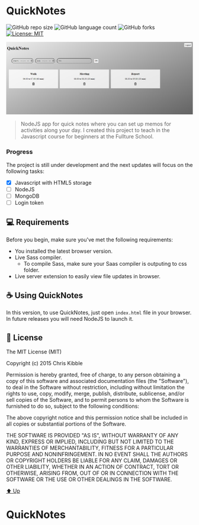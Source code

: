 # QuickNotes


![GitHub repo size](https://img.shields.io/github/size/Harisonhs/QuickNotes)
![GitHub language count](https://img.shields.io/github/languages/count/Harisonhs/QuickNotes)
![GitHub forks](https://img.shields.io/github/forks/Harisonhs/QuickNotes?style=social)
[![License: MIT](https://img.shields.io/badge/License-MIT-yellow.svg)](https://opensource.org/licenses/MIT)

<img src="img/screenshot.png" width="720" alt="screenshot">

> NodeJS app for quick notes where you can set up memos for activities along your day. I created this project to teach in the Javascript course for beginners at the Fullture School. 

### Progress

The project is still under development and the next updates will focus on the following tasks:

- [x] Javascript with HTML5 storage
- [ ] NodeJS
- [ ] MongoDB
- [ ] Login token

## 💻 Requirements

Before you begin, make sure you've met the following requirements:

* You installed the latest browser version.
* Live Sass compiler.
    * To compile Sass, make sure your Saas compiler is outputing to css folder.
* Live server extension to easily view file updates in browser.

<!-- 
## 🚀 Installing QuickNotes

In order to deploy, follow these steps:
```
<comando_de_instalação> 
```
-->

## ☕ Using QuickNotes

In this version, to use QuickNotes, just open `index.html` file in your browser. In future releases you will need NodeJS to launch it.
<!-- 
```
<using>
``` 
-->



<!-- ## 🤝 Collaborators

<table>
  <tr>
    <td align="center">
      <a href="#">
        <img src="" width="100px;" alt="Photo"/><br>
        <sub>
          <b>Name</b>
        </sub>
      </a>
    </td>
    <td align="center">
      <a href="#">
        <img src="" width="100px;" alt="Photo"/><br>
        <sub>
          <b>Name</b>
        </sub>
      </a>
    </td>
    <td align="center">
      <a href="#">
        <img src="" width="100px;" alt="Photo"/><br>
        <sub>
          <b>Name</b>
        </sub>
      </a>
    </td>
  </tr>
</table>
-->


## 📝 License

The MIT License (MIT)

Copyright (c) 2015 Chris Kibble

Permission is hereby granted, free of charge, to any person obtaining a copy of this software and associated documentation files (the "Software"), to deal in the Software without restriction, including without limitation the rights to use, copy, modify, merge, publish, distribute, sublicense, and/or sell copies of the Software, and to permit persons to whom the Software is furnished to do so, subject to the following conditions:

The above copyright notice and this permission notice shall be included in all copies or substantial portions of the Software.

THE SOFTWARE IS PROVIDED "AS IS", WITHOUT WARRANTY OF ANY KIND, EXPRESS OR IMPLIED, INCLUDING BUT NOT LIMITED TO THE WARRANTIES OF MERCHANTABILITY, FITNESS FOR A PARTICULAR PURPOSE AND NONINFRINGEMENT. IN NO EVENT SHALL THE AUTHORS OR COPYRIGHT HOLDERS BE LIABLE FOR ANY CLAIM, DAMAGES OR OTHER LIABILITY, WHETHER IN AN ACTION OF CONTRACT, TORT OR OTHERWISE, ARISING FROM, OUT OF OR IN CONNECTION WITH THE SOFTWARE OR THE USE OR OTHER DEALINGS IN THE SOFTWARE.

[⬆ Up](#QuickNotes)<br>


# QuickNotes